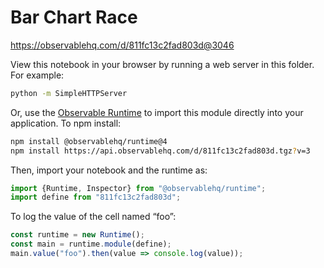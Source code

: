 # Bar Chart Race

https://observablehq.com/d/811fc13c2fad803d@3046

View this notebook in your browser by running a web server in this folder. For
example:

~~~sh
python -m SimpleHTTPServer
~~~

Or, use the [Observable Runtime](https://github.com/observablehq/runtime) to
import this module directly into your application. To npm install:

~~~sh
npm install @observablehq/runtime@4
npm install https://api.observablehq.com/d/811fc13c2fad803d.tgz?v=3
~~~

Then, import your notebook and the runtime as:

~~~js
import {Runtime, Inspector} from "@observablehq/runtime";
import define from "811fc13c2fad803d";
~~~

To log the value of the cell named “foo”:

~~~js
const runtime = new Runtime();
const main = runtime.module(define);
main.value("foo").then(value => console.log(value));
~~~
